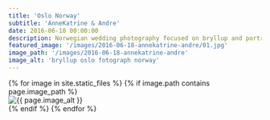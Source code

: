```yaml
---
title: 'Oslo Norway'
subtitle: 'AnneKatrine & Andre'
date: 2016-06-18 00:00:00
description: Norwegian wedding photography focused on bryllup and portrait photography. 
featured_image: '/images/2016-06-18-annekatrine-andre/01.jpg'
image_path: '/images/2016-06-18-annekatrine-andre'
image_alt: 'bryllup oslo fotograph norway'
---
```


<!-- > “Cherry blossoms, the symbolic flower of the spring.” -->

<!-- DO NOT EDIT BELOW -->
<div class="image-wrap" >
{% for image in site.static_files %}
    {% if image.path contains page.image_path %}
        <div class="image-wrap" >
        <img src="{{ site.baseurl }}{{ image.path }}" alt="{{ page.image_alt }}" />
        </div>
    {% endif %}
{% endfor %}
